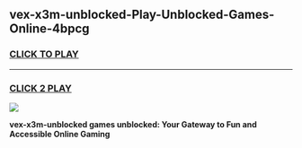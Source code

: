 
## vex-x3m-unblocked-Play-Unblocked-Games-Online-4bpcg
<h3>
<a href="https://premium76.site?title=vex-x3m-unblocked&ref=25A">CLICK TO PLAY</a></h3>
<hr>

<h3>
<a href="https://premium76.site?title=vex-x3m-unblocked&ref=25A">CLICK 2 PLAY</a>
  
</h3>

<a href="https://premium76.site?title=vex-x3m-unblocked&ref=25A"><img src="https://clearcache.store/games.png"></a>


**vex-x3m-unblocked games unblocked: Your Gateway to Fun and Accessible Online Gaming**
